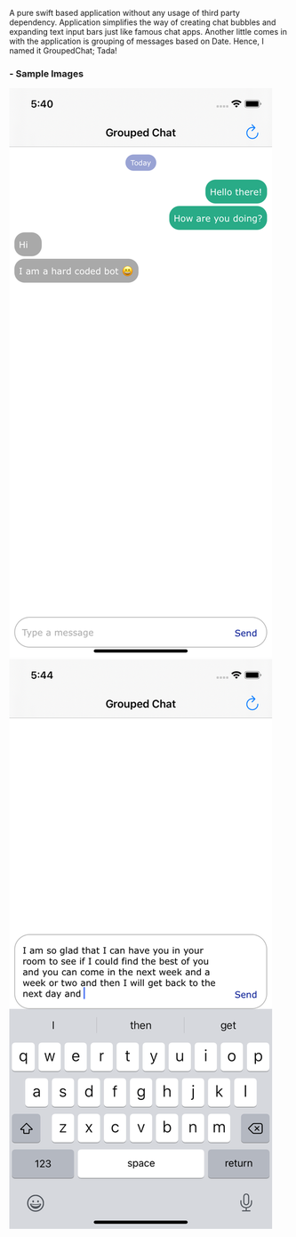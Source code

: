 A pure swift based application without any usage of third party dependency. Application simplifies the way of creating chat bubbles and expanding text input bars just like famous chat apps. Another little comes in with the application is grouping of messages based on Date. Hence, I named it GroupedChat; Tada!

### - Sample Images
![images](https://github.com/deep8292/dk-grouped-chat/blob/master/GroupedChat/Images/Grouped%20Chat.png)
![images](https://github.com/deep8292/dk-grouped-chat/blob/master/GroupedChat/Images/TextView.png)
